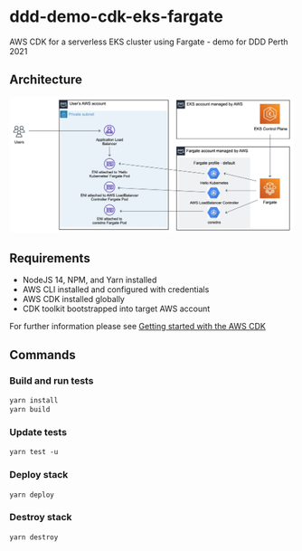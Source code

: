 # ddd-demo-cdk-eks-fargate

AWS CDK for a serverless EKS cluster using Fargate - demo for DDD Perth 2021

## Architecture

![Architecture](https://github.com/devops-at-home/ddd-demo-cdk-eks-fargate/raw/main/doc/architecture.jpg)

## Requirements

- NodeJS 14, NPM, and Yarn installed
- AWS CLI installed and configured with credentials
- AWS CDK installed globally
- CDK toolkit bootstrapped into target AWS account

For further information please see [Getting started with the AWS CDK](https://docs.aws.amazon.com/cdk/latest/guide/getting_started.html)

## Commands

### Build and run tests

```
yarn install
yarn build
```

### Update tests

```
yarn test -u
```

### Deploy stack

```
yarn deploy
```

### Destroy stack

```
yarn destroy
```
